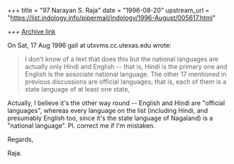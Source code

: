 +++
title = "97 Narayan S. Raja"
date = "1996-08-20"
upstream_url = "https://list.indology.info/pipermail/indology/1996-August/005617.html"

+++
[Archive link](https://list.indology.info/pipermail/indology/1996-August/005617.html)



On Sat, 17 Aug 1996 gail at utxvms.cc.utexas.edu wrote:

> I don't know of a text that does this but the national languages are
> actually only Hindi and English -- that is, Hindi is the primary one and
> English is the associate national language. The other 17 mentioned in
> previous discussions are official languages; that is, each of them is a
> state language of at least one state,

Actually, I believe it's the other way
round -- English and Hindi are
"official languages", whereas every
language on the list (including Hindi,
and presumably English too, since
it's the state language of Nagaland)
is a "national language".  Pl. correct
me if I'm mistaken.

Regards,


Raja.





